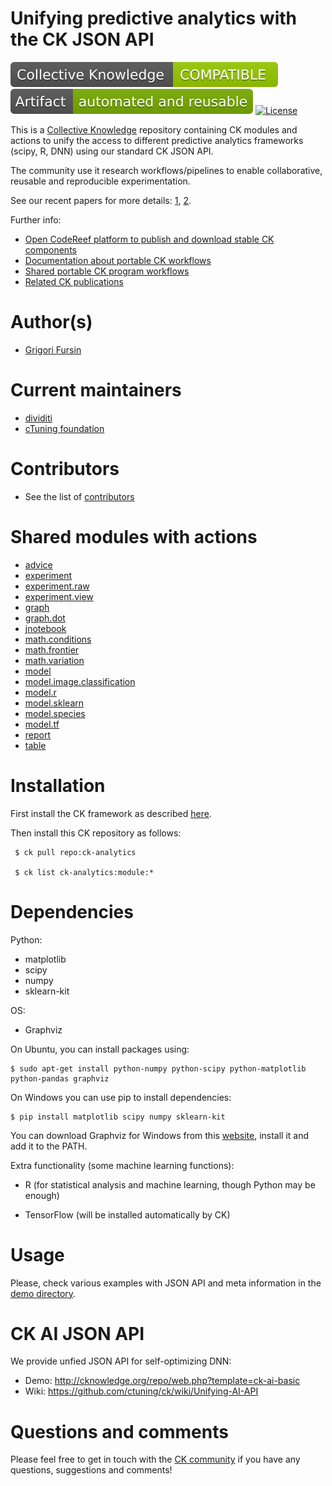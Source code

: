Unifying predictive analytics with the CK JSON API
==================================================

[![compatibility](https://github.com/ctuning/ck-guide-images/blob/master/ck-compatible.svg)](https://github.com/ctuning/ck)
[![automation](https://github.com/ctuning/ck-guide-images/blob/master/ck-artifact-automated-and-reusable.svg)](http://cTuning.org/ae)
[![License](https://img.shields.io/badge/License-BSD%203--Clause-blue.svg)](https://opensource.org/licenses/BSD-3-Clause)

This is a [Collective Knowledge](https://github.com/ctuning/ck) repository
containing CK modules and actions to unify the access to different predictive 
analytics frameworks (scipy, R, DNN) using our standard CK JSON API. 

The community use it research workflows/pipelines to enable 
collaborative, reusable and reproducible experimentation.

See our recent papers for more details: 
[1](https://codereef.ai/portal/c/report/rpi3-crowd-tuning-2017-interactive), 
[2](https://arxiv.org/abs/2001.07935).

Further info:
* [Open CodeReef platform to publish and download stable CK components](https://CodeReef.ai/portal/static/docs)
* [Documentation about portable CK workflows](https://github.com/ctuning/ck/wiki/Portable-workflows)
* [Shared portable CK program workflows](https://codereef.ai/portal/c/program)
* [Related CK publications]( https://github.com/ctuning/ck/wiki/Publications )

Author(s)
=========
* [Grigori Fursin](https://fursin.net)

Current maintainers
===================
* [dividiti](http://dividiti.com)
* [cTuning foundation](https://cTuning.org)

Contributors
============
* See the list of [contributors](https://github.com/ctuning/ck-analytics/blob/master/CONTRIBUTIONS)


Shared modules with actions
===========================

* [advice](https://codereef.ai/portal/c/module/advice)
* [experiment](https://codereef.ai/portal/c/module/experiment)
* [experiment.raw](https://codereef.ai/portal/c/module/experiment.raw)
* [experiment.view](https://codereef.ai/portal/c/module/experiment.view)
* [graph](https://codereef.ai/portal/c/module/graph)
* [graph.dot](https://codereef.ai/portal/c/module/graph.dot)
* [jnotebook](https://codereef.ai/portal/c/module/jnotebook)
* [math.conditions](https://codereef.ai/portal/c/module/math.conditions)
* [math.frontier](https://codereef.ai/portal/c/module/math.conditions)
* [math.variation](https://codereef.ai/portal/c/module/math.variation)
* [model](https://codereef.ai/portal/c/module/model)
* [model.image.classification](https://codereef.ai/portal/c/module/model.image.classification)
* [model.r](https://codereef.ai/portal/c/module/model.r)
* [model.sklearn](https://codereef.ai/portal/c/module/model.sklearn)
* [model.species](https://codereef.ai/portal/c/module/model.species)
* [model.tf](https://codereef.ai/portal/c/module/model.tf)
* [report](https://codereef.ai/portal/c/module/report)
* [table](https://codereef.ai/portal/c/module/table)

Installation
============

First install the CK framework as described [here](https://github.com/ctuning/ck#installation).

Then install this CK repository as follows:

```
 $ ck pull repo:ck-analytics

 $ ck list ck-analytics:module:*

```

Dependencies
============

Python:
* matplotlib
* scipy
* numpy
* sklearn-kit

OS:
* Graphviz

On Ubuntu, you can install packages using:
```
$ sudo apt-get install python-numpy python-scipy python-matplotlib python-pandas graphviz
```

On Windows you can use pip to install dependencies:
```
$ pip install matplotlib scipy numpy sklearn-kit
```

You can download Graphviz for Windows from this [website](http://www.graphviz.org/Download_windows.php), install it and add it to the PATH. 

Extra functionality (some machine learning functions):

* R (for statistical analysis and machine learning, though Python may be enough)

* TensorFlow (will be installed automatically by CK)


Usage
=====

Please, check various examples with JSON API and meta information 
in the [demo directory](https://github.com/ctuning/ck-analytics/tree/master/demo).

CK AI JSON API
==============

We provide unfied JSON API for self-optimizing DNN:
* Demo: http://cknowledge.org/repo/web.php?template=ck-ai-basic
* Wiki: https://github.com/ctuning/ck/wiki/Unifying-AI-API

Questions and comments
======================

Please feel free to get in touch with the [CK community](https://github.com/ctuning/ck/wiki/Contacts) 
if you have any questions, suggestions and comments!
